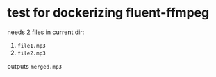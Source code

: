 # test for dockerizing fluent-ffmpeg

needs 2 files in current dir:

1. `file1.mp3`
2. `file2.mp3`

outputs `merged.mp3`
